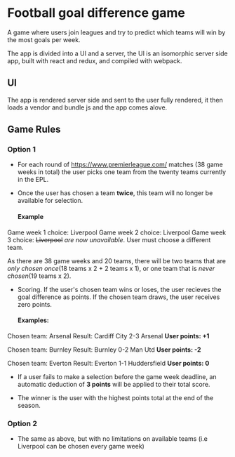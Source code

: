 # Football goal difference game

A game where users join leagues and try to predict which teams will win by the most goals per week.

The app is divided into a UI and a server, the UI is an isomorphic server side app, built with react and redux, and compiled with webpack.

## UI

The app is rendered server side and sent to the user fully rendered, it then loads a vendor and bundle js and the app comes alove.

## Game Rules

### Option 1

- For each round of https://www.premierleague.com/ matches (38 game weeks in total) the user picks one team from the twenty teams currently in the EPL.

- Once the user has chosen a team **twice**, this team will no longer be available for selection.
  #### Example

Game week 1 choice: Liverpool
Game week 2 choice: Liverpool
Game week 3 choice: ~~Liverpool~~ _are now unavailable_. User must choose a different team.

As there are 38 game weeks and 20 teams, there will be two teams that are _only chosen once_(18 teams x 2 + 2 teams x 1), or one team that is _never chosen_(19 teams x 2).

- Scoring. If the user's chosen team wins or loses, the user recieves the goal difference as points. If the chosen team draws, the user receives zero points.
  #### Examples:

Chosen team: Arsenal
Result: Cardiff City 2-3 Arsenal
**User points: +1**

Chosen team: Burnley
Result: Burnley 0-2 Man Utd
**User points: -2**

Chosen team: Everton
Result: Everton 1-1 Huddersfield
**User points: 0**

- If a user fails to make a selection before the game week deadline, an automatic deduction of **3 points** will be applied to their total score.

- The winner is the user with the highest points total at the end of the season.

### Option 2

- The same as above, but with no limitations on available teams (i.e Liverpool can be chosen every game week)
